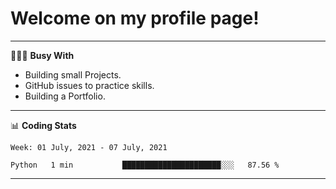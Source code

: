 # Welcome on my profile page!
<!-- print(("dralla"[::-1]+"s").capitalize()) -->

---
👨🏻‍💻 **Busy With**
* Building small Projects.
* GitHub issues to practice skills.
* Building a Portfolio.

---
📊 **Coding Stats**
<!--START_SECTION:waka-->
```text
Week: 01 July, 2021 - 07 July, 2021

Python   1 min           ██████████████████████░░░   87.56 % 
```
<!--END_SECTION:waka-->
---
